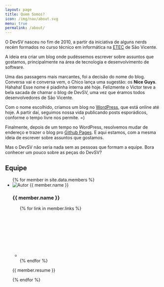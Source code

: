 ```yaml
---
layout: page
title: Quem Somos?
icon: /img/nav/about.svg
menu: true
permalink: /about/
---
```


O DevSV nasceu no fim de 2010, a partir da iniciativa de alguns nerds recém formados no curso técnico em informática na [ETEC](http://etecdrc.com.br/) de São Vicente.

A ideia era criar um blog onde pudéssemos escrever sobre assuntos que gostamos, principalmente na área de tecnologia e desenvolvimento de software.

Uma das passagens mais marcantes, foi a decisão do nome do blog. Conversa vai e conversa vem, o Chico lança uma sugestão: os **Nice Guys**. Hahaha! Esse nome é piadinha interna até hoje. Felizmente o Victor teve a bela sacada de chamar o blog de DevSV, uma vez que éramos todos desenvolvedores de São Vicente.

Com o nome escolhido, criamos um blog no [WordPress](https://devsv.wordpress.com/), que está online até hoje. A partir daí, seguimos nossa vida publicando posts esporádicos, conforme o tempo livre nos permite. =)

Finalmente, depois de um tempo no WordPress, resolvemos mudar de endereço e trazer o blog pro [Github Pages](https://pages.github.com/). E aqui estamos, com a mesma ideia de escrever sobre assuntos que gostamos.

Mas o DevSV não seria nada sem as pessoas que formam a equipe. Bora conhecer um pouco sobre as peças do DevSV?

<h2 class="about-topic">Equipe</h2>

<ul class="members">
  {% for member in site.data.members %}<li class="member">
      <div class="member-picture"><img src="{{ member.picture | prepend: site.baseurl }}" alt="Autor {{ member.name }}"></div>
      <div class="member-info">
        <h3>{{ member.name }}</h3>
        <ul class="social">{% for link in member.links %}<li><a href="{{ link.url }}"><svg><use xlink:href="{{ site.baseurl }}/img/icons/footer.svg#{{ link.class }}" /></svg></a></li>{% endfor %}</ul>
        <p class="resume">{{ member.resume }}</p>
      </div>
    </li>{% endfor %}
</ul>
